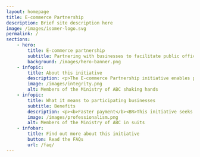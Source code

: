 ```yaml
---
layout: homepage
title: E-commerce Partnership
description: Brief site description here
image: /images/isomer-logo.svg
permalink: /
sections:
    - hero:
        title: E-commerce partnership
        subtitle: Partnering with businesses to facilitate public officers to make purchases on commercial digital platforms
        background: /images/hero-banner.png
    - infopic:
        title: About this initiative
        description: <p>The E-commerce Partnership initiative enables public officers to make efficient and seamless purchases on e-commerce sites through the use of technology.</p><br><p>To facilitate this initiative, an intermediate interface ('middleware') has been developed to connect Government's corporate systems with e-commerce sites.</p>
        image: /images/integrity.png
        alt: Members of the Ministry of ABC shaking hands
    - infopic:
        title: What it means to participating businesses
        subtitle: Benefits
        description: <p><b>Faster payment</b><BR>This initiative seeks to reduce manual processing work across the procure to pay process (e.g. manual reconciliation and manual submission of invoices), and thereby enabling faster payments to our suppliers.</p><BR><p><b>SME digitalisation</b><BR>Through this initiative, businesses (such as SMEs) can start to bring your businesses online and digitalise your processes from order to invoice to payment, and improve productivity.</p><BR><p><b>New opportunities</b><BR>Beyond demand from Government agencies, SMEs are able to gain access to an additional channel to supply to buyers beyond Singapore's shores in the e-commerce space.</p>
        image: /images/professionalism.png
        alt: Members of the Ministry of ABC in suits
    - infobar:
        title: Find out more about this initiative
        button: Read the FAQs
        url: /faq/
---
```


